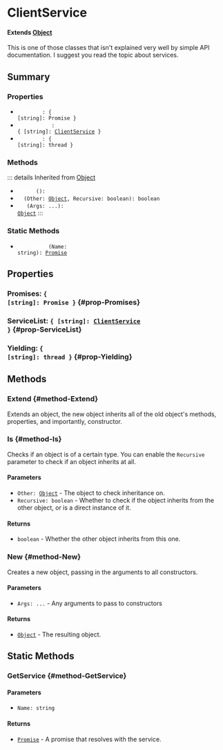 # ClientService
#### Extends [Object](/api/Object)
This is one of those classes that isn't explained very well
by simple API documentation. I suggest you read the topic about
services.

## Summary
### Properties
- <code><a style="color:white" href="#prop-Promises">Promises</a>: { [string]: Promise }</code>
- <code><a style="color:white" href="#prop-ServiceList">ServiceList</a>: { [string]: [ClientService](/api/clientservice) }</code>
- <code><a style="color:white" href="#prop-Yielding">Yielding</a>: { [string]: thread }</code>
### Methods
::: details Inherited from [Object](/api/Object)
- <code><a style="color:white" href="#method-Extend">Extend</a>(): </code>
- <code><a style="color:white" href="#method-Is">Is</a>(Other: [Object](/api/object), Recursive: boolean): boolean</code>
- <code><a style="color:white" href="#method-New">New</a>(Args: ...): [Object](/api/object)</code>
:::
### Static Methods
- <code><a style="color:white" href="#static-GetService">GetService</a>(Name: string): [Promise](/api/promise)</code>
## Properties
### Promises: <code>{ [string]: Promise }</code> {#prop-Promises}

### ServiceList: <code>{ [string]: [ClientService](/api/clientservice) }</code> {#prop-ServiceList}

### Yielding: <code>{ [string]: thread }</code> {#prop-Yielding}

## Methods
### Extend {#method-Extend}
Extends an object, the new object inherits all of the old object's
methods, properties, and importantly, constructor.

### Is {#method-Is}
Checks if an object is of a certain type. You can enable the
`Recursive` parameter to check if an object inherits at all.

#### Parameters
- <code>Other: [Object](/api/object)</code> - The object to check inheritance on.
- <code>Recursive: boolean</code> - Whether to check if the object inherits from the other object, or is a direct instance of it.
#### Returns
- <code>boolean</code> - Whether the other object inherits from this one.
### New {#method-New}
Creates a new object, passing in the arguments to all constructors.

#### Parameters
- <code>Args: ...</code> - Any arguments to pass to constructors
#### Returns
- <code>[Object](/api/object)</code> - The resulting object.
## Static Methods
### GetService {#method-GetService}

#### Parameters
- <code>Name: string</code>
#### Returns
- <code>[Promise](/api/promise)</code> - A promise that resolves with the service.
